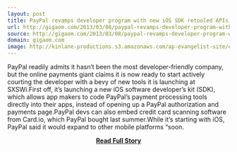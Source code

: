 ```yaml
---
layout: post
title: PayPal revamps developer program with new iOS SDK retooled APIs
url: http://gigaom.com/2013/03/08/paypal-revamps-developer-program-with-new-ios-sdk-retooled-apis/
source: http://gigaom.com/2013/03/08/paypal-revamps-developer-program-with-new-ios-sdk-retooled-apis/
domain: gigaom.com
image: http://kinlane-productions.s3.amazonaws.com/ap-evangelist-site/curated/screenshots/9352_api500_com.png
---
```


<p>PayPal readily admits it hasn’t been the most developer-friendly company, but the online payments giant claims it is now ready to start actively courting the developer with a bevy of new tools it is launching at SXSWi.First off, it’s launching a new iOS software developer’s kit (SDK), which allows app makers to code PayPal’s payment processing tools directly into their apps, instead of opening up a PayPal authorization and payments page.PayPal devs can also embed credit card scanning software from Card.io, which PayPal bought last summer.While it’s starting with iOS, PayPal said it would expand to other mobile platforms “soon.</p>
<center><p><a href="http://gigaom.com/2013/03/08/paypal-revamps-developer-program-with-new-ios-sdk-retooled-apis/" style='padding:25px; font-sze:18px; font-weight: bold;'>Read Full Story</a></p></center>
